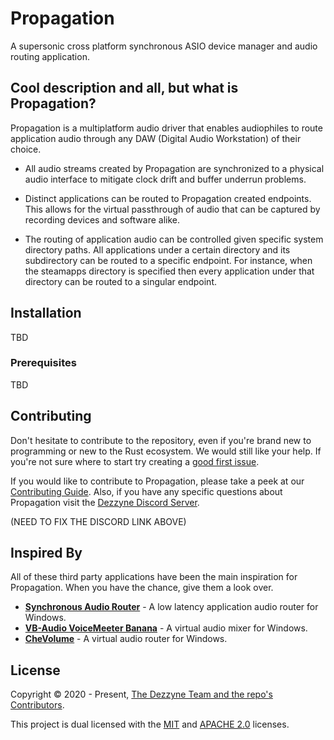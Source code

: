 # Propagation

A supersonic cross platform synchronous ASIO device manager and audio routing
application.

## Cool description and all, but what is Propagation?

Propagation is a multiplatform audio driver that enables audiophiles to route
application audio through any DAW (Digital Audio Workstation) of their choice.

- All audio streams created by Propagation are synchronized to a physical audio
interface to mitigate clock drift and buffer underrun problems.

- Distinct applications can be routed to Propagation created endpoints. This
allows for the virtual passthrough of audio that can be captured by recording
devices and software alike.

- The routing of application audio can be controlled given specific system
directory paths. All applications under a certain directory and its subdirectory
can be routed to a specific endpoint. For instance, when the steamapps directory
is specified then every application under that directory can be routed to a
singular endpoint.

## Installation

TBD

### Prerequisites 

TBD

## Contributing

Don't hesitate to contribute to the repository, even if you're brand new to
programming or new to the Rust ecosystem. We would still like your help. If
you're not sure where to start try creating a [good first issue](https://github.com/dezzyne/propagation/labels/good%20first%20issue).

If you would like to contribute to Propagation, please take a peek at our
[Contributing Guide](https://github.com/dezzyne/propagation/blob/master/CONTRIBUTING.md).
Also, if you have any specific questions about Propagation visit the [Dezzyne Discord Server](https://discord.gg/ZmSpJSq).

(NEED TO FIX THE DISCORD LINK ABOVE)

## Inspired By

All of these third party applications have been the main inspiration for Propagation.
When you have the chance, give them a look over.

- **[Synchronous Audio Router](https://github.com/eiz/SynchronousAudioRouter)** - A low latency application audio router for Windows.
- **[VB-Audio VoiceMeeter Banana](https://www.vb-audio.com/Voicemeeter/banana.htm)** - A virtual audio mixer for Windows.
- **[CheVolume](http://www.chevolume.com/)** - A virtual audio router for Windows.

## License

Copyright © 2020 - Present, [The Dezzyne Team and the repo's Contributors](https://github.com/dezzyne/propagation/graphs/contributors).

This project is dual licensed with the [MIT](https://github.com/dezzyne/propagation/LICENSE-MIT) and [APACHE 2.0](https://github.com/dezzyne/propagation/LICENSE-APACHE) licenses.
